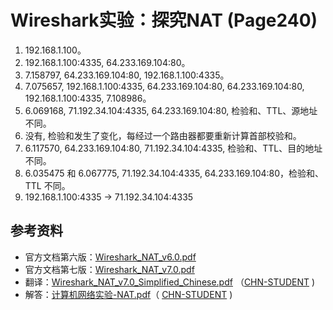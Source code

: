 # Wireshark实验：探究NAT (Page240)
1. 192.168.1.100。
3. 192.168.1.100:4335, 64.233.169.104:80。
4. 7.158797, 64.233.169.104:80, 192.168.1.100:4335。
5. 7.075657, 192.168.1.100:4335, 64.233.169.104:80, 64.233.169.104:80, 192.168.1.100:4335, 7.108986。
6. 6.069168, 71.192.34.104:4335, 64.233.169.104:80, 检验和、TTL、源地址不同。
7. 没有, 检验和发生了变化，每经过一个路由器都要重新计算首部校验和。
8. 6.117570, 64.233.169.104:80, 71.192.34.104:4335, 检验和、TTL、目的地址不同。
9. 6.035475 和 6.067775, 71.192.34.104:4335, 64.233.169.104:80，检验和、TTL 不同。
10. 192.168.1.100:4335 -> 71.192.34.104:4335

## 参考资料
* 官方文档第六版：[Wireshark_NAT_v6.0.pdf](https://github.com/moranzcw/Computer-Networking-A-Top-Down-Approach-NOTES/blob/master/WiresharkLab/Wireshark实验-NAT/Wireshark_NAT_v6.0.pdf)
* 官方文档第七版：[Wireshark_NAT_v7.0.pdf](https://github.com/moranzcw/Computer-Networking-A-Top-Down-Approach-NOTES/blob/master/WiresharkLab/Wireshark实验-NAT/Wireshark_NAT_v7.0.pdf)
* 翻译：[Wireshark_NAT_v7.0_Simplified_Chinese.pdf](https://github.com/moranzcw/Computer-Networking-A-Top-Down-Approach-NOTES/blob/master/WiresharkLab/Wireshark实验-NAT/Wireshark_NAT_v7.0_Simplied_Chinese.pdf) （[CHN-STUDENT](https://github.com/chn-student) )
* 解答：[计算机网络实验-NAT.pdf](https://github.com/moranzcw/Computer-Networking-A-Top-Down-Approach-NOTES/blob/master/WiresharkLab/Wireshark实验-NAT/计算机网络实验-NAT.pdf)（ [CHN-STUDENT](https://github.com/chn-student) )